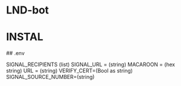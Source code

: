 # LND-bot

# INSTAL 



## .env

SIGNAL_RECIPIENTS (list)
SIGNAL_URL = (string)
MACAROON = (hex string)
URL = (string)
VERIFY_CERT=(Bool as string)
SIGNAL_SOURCE_NUMBER=(string)